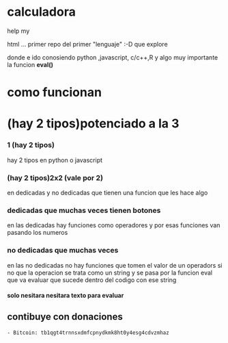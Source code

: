 # calculadora
help my

html ... primer repo del primer "lenguaje" :-D que explore

donde e ido conosiendo python ,javascript, c/c++,R y algo muy importante la funcion **eval()**

# como funcionan

# (hay 2 tipos)potenciado a la 3
### 1 (hay 2 tipos)

hay 2 tipos en python o javascript 

### (hay 2 tipos)2x2 (vale por 2)
en dedicadas y no dedicadas que tienen una funcion que les hace algo 
### dedicadas que muchas veces tienen botones

en las dedicadas hay funciones como operadores  y por esas funciones van pasando los numeros

### no dedicadas  que muchas veces

en las no dedicadas  no hay funciones que tomen el valor de un operadors si no que la operacion se trata como un string y se pasa por la funcion eval que va evaluar que sucede dentro del codigo con ese string 
#### solo nesitara nesitara texto para evaluar  

## contibuye con donaciones 
	
	- Bitcoin: tb1qgt4trnnsxdmfcpnydkmk8ht0y4esg4cdvzmhaz
